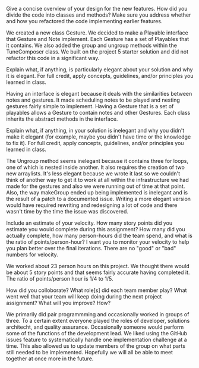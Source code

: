 Give a concise overview of your design for the new features. How did you divide the code into classes and methods? Make sure you address whether and how you refactored the code implementing earlier features.

We created a new class Gesture. We decided to make a Playable interface that Gesture and Note implement. Each Gesture has a set of Playables that it contains. We also added the group and ungroup methods within the TuneComposer class. We built on the project 5 starter solution and did not refactor this code in a significant way. 
    
Explain what, if anything, is particularly elegant about your solution and why it is elegant. For full credit, apply concepts, guidelines, and/or principles you learned in class.

Having an interface is elegant because it deals with the similarities between notes and gestures. It made scheduling notes to be played and nesting gestures fairly simple to implement. Having a Gesture that is a set of playables allows a Gesture to contain notes and other Gestures. Each class inherits the abstract methods in the interface. 
  
Explain what, if anything, in your solution is inelegant and why you didn't make it elegant (for example, maybe you didn't have time or the knowledge to fix it). For full credit, apply concepts, guidelines, and/or principles you learned in class.

The Ungroup method seems inelegant because it contains three for loops, one of which is nested inside another. It also requires the creation of two new arraylists. It's less elegant because we wrote it last so we couldn't think of another way to get it to work at all within the infrastructure we had made for the gestures and also we were running out of time at that point. Also, the way makeGroup ended up being implemented is inelegant and is the result of a patch to a documented issue. Writing a more elegant version would have required rewriting and redesigning a lot of code and there wasn't time by the time the issue was discovered.

Include an estimate of your velocity. How many story points did you estimate you would complete during this assignment? How many did you actually complete, how many person-hours did the team spend, and what is the ratio of points/person-hour? I want you to monitor your velocity to help you plan better over the final iterations. There are no "good" or "bad" numbers for velocity.
    
We worked about 23 person hours on this project. We thought there would be about 5 story points and that seems fairly accurate having completed it. The ratio of points/person hour is 1/4 to 1/5.

How did you colloborate? What role[s] did each team member play? What went well that your team will keep doing during the next project assignment? What will you improve? How?

We primarily did pair programmming and occasionally worked in groups of three. To a certain extent everyone played the roles of developer, solutions architecht, and quality assurance. Occasionally someone would perform some of the functions of the development lead. We liked using the GitHub issues feature to systematically handle one implementation challenge at a time. This also allowed us to update members of the group on what parts still needed to be implemented. Hopefully we will all be able to meet together at once more in the future.
